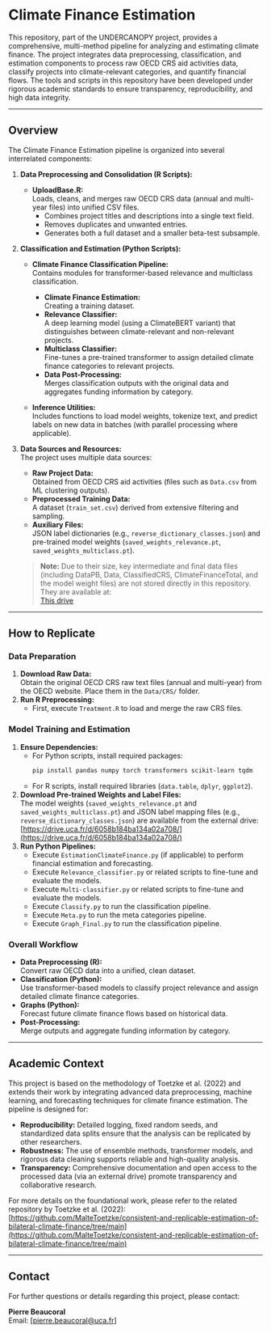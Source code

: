 # Climate Finance Estimation

This repository, part of the UNDERCANOPY project, provides a comprehensive, multi-method pipeline for analyzing and estimating climate finance. The project integrates data preprocessing, classification, and estimation components to process raw OECD CRS aid activities data, classify projects into climate-relevant categories, and quantify financial flows. The tools and scripts in this repository have been developed under rigorous academic standards to ensure transparency, reproducibility, and high data integrity.

---

## Overview

The Climate Finance Estimation pipeline is organized into several interrelated components:

1. **Data Preprocessing and Consolidation (R Scripts):**  
   - **UploadBase.R:**  
     Loads, cleans, and merges raw OECD CRS data (annual and multi-year files) into unified CSV files.  
     - Combines project titles and descriptions into a single text field.
     - Removes duplicates and unwanted entries.
     - Generates both a full dataset and a smaller beta-test subsample.

2. **Classification and Estimation (Python Scripts):**  
   - **Climate Finance Classification Pipeline:**  
     Contains modules for transformer-based relevance and multiclass classification.
     - **Climate Finance Estimation:**  
       Creating a training dataset. 
     - **Relevance Classifier:**  
       A deep learning model (using a ClimateBERT variant) that distinguishes between climate-relevant and non-relevant projects.
     - **Multiclass Classifier:**  
       Fine-tunes a pre-trained transformer to assign detailed climate finance categories to relevant projects.
     - **Data Post-Processing:**  
       Merges classification outputs with the original data and aggregates funding information by category.

   - **Inference Utilities:**  
     Includes functions to load model weights, tokenize text, and predict labels on new data in batches (with parallel processing where applicable).

3. **Data Sources and Resources:**  
   The project uses multiple data sources:
   - **Raw Project Data:**  
     Obtained from OECD CRS aid activities (files such as `Data.csv` from ML clustering outputs).
   - **Preprocessed Training Data:**  
     A dataset (`train_set.csv`) derived from extensive filtering and sampling.
   - **Auxiliary Files:**  
     JSON label dictionaries (e.g., `reverse_dictionary_classes.json`) and pre-trained model weights (`saved_weights_relevance.pt`, `saved_weights_multiclass.pt`).

   > **Note:** Due to their size, key intermediate and final data files (including DataPB, Data, ClassifiedCRS, ClimateFinanceTotal, and the model weight files) are not stored directly in this repository. They are available at:  
   > [This drive](https://drive.uca.fr/d/6058b184ba134a02a708/)

---


## How to Replicate

### Data Preparation
1. **Download Raw Data:**  
   Obtain the original OECD CRS raw text files (annual and multi-year) from the OECD website. Place them in the `Data/CRS/` folder.
2. **Run R Preprocessing:**  
   - First, execute `Treatment.R` to load and merge the raw CRS files.
  
### Model Training and Estimation
1. **Ensure Dependencies:**  
   - For Python scripts, install required packages:
     ```bash
     pip install pandas numpy torch transformers scikit-learn tqdm
     ```
   - For R scripts, install required libraries (`data.table`, `dplyr`, `ggplot2`).
2. **Download Pre-trained Weights and Label Files:**  
   The model weights (`saved_weights_relevance.pt` and `saved_weights_multiclass.pt`) and JSON label mapping files (e.g., `reverse_dictionary_classes.json`) are available from the external drive:
   [https://drive.uca.fr/d/6058b184ba134a02a708/](https://drive.uca.fr/d/6058b184ba134a02a708/)
3. **Run Python Pipelines:**  
   - Execute `EstimationClimateFinance.py` (if applicable) to perform financial estimation and forecasting.
   - Execute `Relevance_classifier.py` or related scripts to fine-tune and evaluate the models.
   - Execute `Multi-classifier.py` or related scripts to fine-tune and evaluate the models.
   - Execute `Classify.py` to run the classification pipeline.
   - Execute `Meta.py` to run the meta categories pipeline.
   - Execute `Graph_Final.py` to run the classification pipeline.


### Overall Workflow
- **Data Preprocessing (R):**  
  Convert raw OECD data into a unified, clean dataset.
- **Classification (Python):**  
  Use transformer-based models to classify project relevance and assign detailed climate finance categories.
- **Graphs (Python):**  
  Forecast future climate finance flows based on historical data.
- **Post-Processing:**  
  Merge outputs and aggregate funding information by category.
---

## Academic Context


This project is based on the methodology of Toetzke et al. (2022) and extends their work by integrating advanced data preprocessing, machine learning, and forecasting techniques for climate finance estimation. The pipeline is designed for:
- **Reproducibility:** Detailed logging, fixed random seeds, and standardized data splits ensure that the analysis can be replicated by other researchers.
- **Robustness:** The use of ensemble methods, transformer models, and rigorous data cleaning supports reliable and high-quality analysis.
- **Transparency:** Comprehensive documentation and open access to the processed data (via an external drive) promote transparency and collaborative research.

For more details on the foundational work, please refer to the related repository by Toetzke et al. (2022):  
[https://github.com/MalteToetzke/consistent-and-replicable-estimation-of-bilateral-climate-finance/tree/main](https://github.com/MalteToetzke/consistent-and-replicable-estimation-of-bilateral-climate-finance/tree/main)

---

## Contact

For further questions or details regarding this project, please contact:

**Pierre Beaucoral**  
Email: [pierre.beaucoral@uca.fr]
